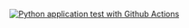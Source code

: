 [![Python application test with Github Actions](https://github.com/msmalmir/NLP_Project/actions/workflows/main.yml/badge.svg)](https://github.com/msmalmir/NLP_Project/actions/workflows/main.yml)
